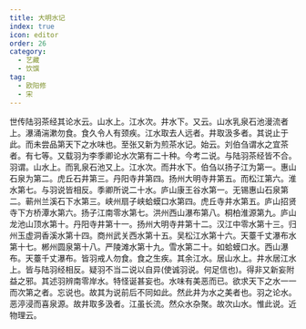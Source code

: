 ```yaml
---
title: 大明水记
index: true
icon: editor
order: 26
category:
  - 艺藏
  - 饮馔
tag:
  - 欧阳修
  - 宋
---
```


世传陆羽茶经其论水云。山水上。江水次。井水下。又云。山水乳泉石池漫流者上。瀑涌湍漱勿食。食久令人有颈疾。江水取去人远者。井取汲多者。其说止于此。而未尝品第天下之水味也。至张又新为煎茶水记。始云。刘伯刍谓水之宜茶者。有七等。又载羽为李季卿论水次第有二十种。今考二说。与陆羽茶经皆不合。羽谓。山水上。而乳泉石池又上。江水次。而井水下。伯刍以扬子江为第一。惠山石泉为第二。虎丘石井第三。丹阳寺井第四。扬州大明寺井第五。而松江第六。淮水第七。与羽说皆相反。季卿所说二十水。庐山康王谷水第一。无锡惠山石泉第二。蕲州兰溪石下水第三。峡州扇子峡蛤蟆口水第四。虎丘寺井水第五。庐山招贤寺下方桥潭水第六。扬子江南零水第七。洪州西山瀑布第八。桐柏淮源第九。庐山龙池山顶水第十。丹阳寺井第十一。扬州大明寺井第十二。汉江中零水第十三。归州玉虚洞香溪水第十四。商州武关西水第十五。吴松江水第十六。天薹千丈瀑布水第十七。郴州圆泉第十八。严陵滩水第十九。雪水第二十。如蛤蟆口水。西山瀑布。天薹千丈瀑布。皆羽戒人勿食。食之生疾。其余江水。居山水上。井水居江水上。皆与陆羽经相反。疑羽不当二说以自异(使诚羽说。何足信也)。得非又新妄附益之邪。其述羽辨南零岸水。特怪诞甚妄也。水味有美恶而已。欲求天下之水一一而次第之者。忘说也。故其为说前后不同如此。然此井为水之美者也。羽之论水。恶渟浸而喜泉源。故井取多汲者。江虽长流。然众水杂聚。故次山水。惟此说。近物理云。  
